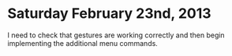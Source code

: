 Saturday February 23nd, 2013
============================

I need to check that gestures are working correctly and then begin implementing the additional
menu commands.
